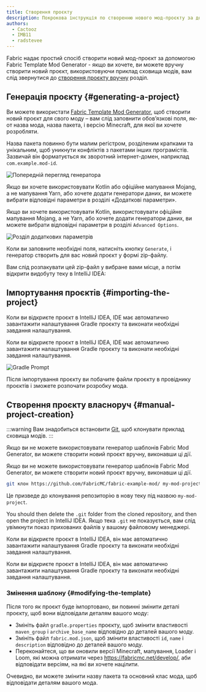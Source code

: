 ```yaml
---
title: Створення проєкту
description: Покрокова інструкція по створенню нового мод-проєкту за допомогою генератора шаблонів модів Fabric.
authors:
  - Cactooz
  - IMB11
  - radstevee
---
```


Fabric надає простий спосіб створити новий мод-проєкт за допомогою Fabric Template Mod Generator - якщо ви хочете, ви можете вручну створити новий проєкт, використовуючи приклад сховища модів, вам слід звернутися до [створення проєкту вручну](#manual-project-creation) розділ.

## Генерація проєкту {#generating-a-project}

Ви можете використати [Fabric Template Mod Generator](https://fabricmc.net/develop/template/), щоб створити новий проєкт для свого моду – вам слід заповнити обов’язкові поля, як-от назва мода, назва пакета, і версію Minecraft, для якої ви хочете розробляти.

Назва пакета повинно бути малим регістром, розділеним крапками та унікальним, щоб уникнути конфліктів з пакетами інших програмістів. Зазвичай він форматується як зворотний інтернет-домен, наприклад `com.example.mod-id`.

![Попередній перегляд генератора](/assets/develop/getting-started/template-generator.png)

Якщо ви хочете використовувати Kotlin або офіційне мапування Mojang, а не мапування Yarn, або хочете додати генератори даних, ви можете вибрати відповідні параметри в розділі «Додаткові параметри».

Якщо ви хочете використовувати Kotlin, використовувати офіційне мапування Mojang, а не Yarn, або хочете додати генератори даних, ви можете вибрати відповідні параметри в розділі `Advanced Options`.

![Розділ додаткових параметрів](/assets/develop/getting-started/template-generator-advanced.png)

Коли ви заповните необхідні поля, натисніть кнопку `Generate`, і генератор створить для вас новий проєкт у формі zip-файлу.

Вам слід розпакувати цей zip-файл у вибране вами місце, а потім відкрити видобуту теку в IntelliJ IDEA:

## Імпортування проєктів {#importing-the-project}

Коли ви відкриєте проєкт в IntelliJ IDEA, IDE має автоматично завантажити налаштування Gradle проєкту та виконати необхідні завдання налаштування.

Коли ви відкриєте проєкт в IntelliJ IDEA, IDE має автоматично завантажити налаштування Gradle проєкту та виконати необхідні завдання налаштування.

![Gradle Prompt](/assets/develop/getting-started/gradle-prompt.png)

Після імпортування проєкту ви побачите файли проєкту в провіднику проєктів і зможете розпочати розробку мода.

## Створення проєкту власноруч {#manual-project-creation}

:::warning
Вам знадобиться встановити [Git](https://git-scm.com/), щоб клонувати приклад сховища модів.
:::

Якщо ви не можете використовувати генератор шаблонів Fabric Mod Generator, ви можете створити новий проєкт вручну, виконавши ці дії.

Якщо ви не можете використовувати генератор шаблонів Fabric Mod Generator, ви можете створити новий проєкт вручну, виконавши ці дії.

```sh
git клон https://github.com/FabricMC/fabric-example-mod/ my-mod-project
```

Це призведе до клонування репозиторію в нову теку під назвою `my-mod-project`.

You should then delete the `.git` folder from the cloned repository, and then open the project in IntelliJ IDEA. Якщо тека `.git` не показується, вам слід увімкнути показ прихованих файлів у вашому файловому менеджері.

Коли ви відкриєте проєкт в IntelliJ IDEA, він має автоматично завантажити налаштування Gradle проєкту та виконати необхідні завдання налаштування.

Коли ви відкриєте проєкт в IntelliJ IDEA, він має автоматично завантажити налаштування Gradle проєкту та виконати необхідні завдання налаштування.

### Змінення шаблону {#modifying-the-template}

Після того як проєкт буде імпортовано, ви повинні змінити деталі проєкту, щоб вони відповідали деталям вашого моду:

- Змініть файл `gradle.properties` проєкту, щоб змінити властивості `maven_group` і `archive_base_name` відповідно до деталей вашого моду.
- Змініть файл `fabric.mod.json`, щоб змінити властивості `id`, `name` і `description` відповідно до деталей вашого моду.
- Переконайтеся, що ви оновили версії Minecraft, мапування, Loader і Loom, які можна отримати через <https://fabricmc.net/develop/>, аби відповідати версіям, на які ви хочете націлити.

Очевидно, ви можете змінити назву пакета та основний клас мода, щоб відповідати деталям вашого мода.
